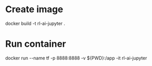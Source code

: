 # Create image
docker build -t rl-ai-jupyter .

# Run container
docker run --name tf -p 8888:8888 -v ${PWD}:/app -it rl-ai-jupyter
